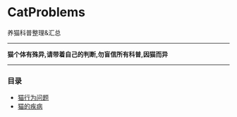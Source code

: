 # CatProblems
养猫科普整理&汇总

*************
__猫个体有殊异,请带着自己的判断,勿盲信所有科普,因猫而异__
*************
### 目录
- [猫行为问题](https://github.com/GinirohikoCha/CatProblems/blob/master/%E7%8C%AB%E7%9A%84%E8%A1%8C%E4%B8%BA%E9%97%AE%E9%A2%98/README.md)
- [猫的疾病](https://github.com/GinirohikoCha/CatProblems/blob/master/%E7%8C%AB%E7%9A%84%E7%96%BE%E7%97%85/README.md)